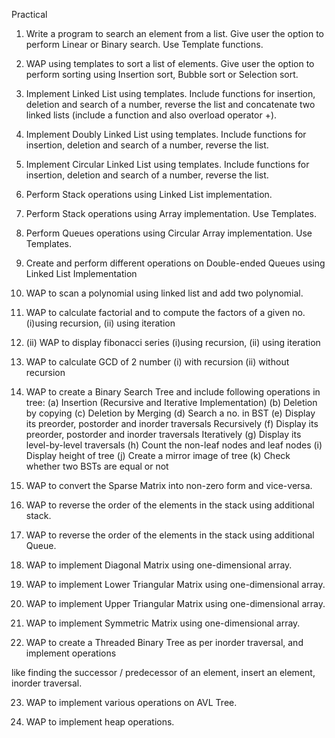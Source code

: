 Practical
1. Write a program to search an element from a list. Give user the option to perform Linear or
Binary search. Use Template functions.

2. WAP using templates to sort a list of elements. Give user the option to perform sorting using
Insertion sort, Bubble sort or Selection sort.

3. Implement Linked List using templates. Include functions for insertion, deletion and search of
a number, reverse the list and concatenate two linked lists (include a function and also overload
operator +).

4. Implement Doubly Linked List using templates. Include functions for insertion, deletion and
search of a number, reverse the list.

5. Implement Circular Linked List using templates. Include functions for insertion, deletion and
search of a number, reverse the list.

6. Perform Stack operations using Linked List implementation.

7. Perform Stack operations using Array implementation. Use Templates.

8. Perform Queues operations using Circular Array implementation. Use Templates.

9. Create and perform different operations on Double-ended Queues using Linked List Implementation

10. WAP to scan a polynomial using linked list and add two polynomial.

11. WAP to calculate factorial and to compute the factors of a given no. (i)using recursion, (ii)
using iteration

12. (ii) WAP to display fibonacci series (i)using recursion, (ii) using iteration

13. WAP to calculate GCD of 2 number (i) with recursion (ii) without recursion

14. WAP to create a Binary Search Tree and include following operations in tree: (a) Insertion
(Recursive and Iterative Implementation) (b) Deletion by copying (c) Deletion by Merging (d)
Search a no. in BST (e) Display its preorder, postorder and inorder traversals Recursively (f)
Display its preorder, postorder and inorder traversals Iteratively (g) Display its level-by-level
traversals (h) Count the non-leaf nodes and leaf nodes (i) Display height of tree (j) Create a
mirror image of tree (k) Check whether two BSTs are equal or not


15. WAP to convert the Sparse Matrix into non-zero form and vice-versa.

16. WAP to reverse the order of the elements in the stack using additional stack.

17. WAP to reverse the order of the elements in the stack using additional Queue.

18. WAP to implement Diagonal Matrix using one-dimensional array.

19. WAP to implement Lower Triangular Matrix using one-dimensional array.

20. WAP to implement Upper Triangular Matrix using one-dimensional array.

21. WAP to implement Symmetric Matrix using one-dimensional array.

22. WAP to create a Threaded Binary Tree as per inorder traversal, and implement operations

like finding the successor / predecessor of an element, insert an element, inorder traversal.

23. WAP to implement various operations on AVL Tree.

24. WAP to implement heap operations.
